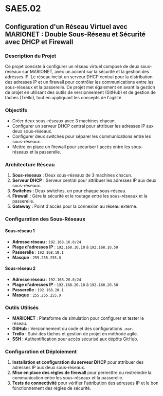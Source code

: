 # SAE5.02

## Configuration d'un Réseau Virtuel avec MARIONET : Double Sous-Réseau et Sécurité avec DHCP et Firewall

### Description du Projet

Ce projet consiste à configurer un réseau virtuel composé de deux sous-réseaux sur MARIONET, avec un accent sur la sécurité et la gestion des adresses IP. Le réseau inclut un serveur DHCP central pour la distribution des adresses IP et un firewall pour contrôler les communications entre les sous-réseaux et la passerelle. Ce projet met également en avant la gestion de projet en utilisant des outils de versionnement (GitHub) et de gestion de tâches (Trello), tout en appliquant les concepts de l'agilité.

### Objectifs

- Créer deux sous-réseaux avec 3 machines chacun.
- Configurer un serveur DHCP central pour attribuer les adresses IP aux deux sous-réseaux.
- Configurer deux switches pour séparer les communications entre les sous-réseaux.
- Mettre en place un firewall pour sécuriser l'accès entre les sous-réseaux et la passerelle.

### Architecture Réseau

1. **Sous-réseaux** : Deux sous-réseaux de 3 machines chacun.
2. **Serveur DHCP** : Serveur central pour attribuer les adresses IP aux deux sous-réseaux.
3. **Switches** : Deux switches, un pour chaque sous-réseau.
4. **Firewall** : Gère la sécurité et le routage entre les sous-réseaux et la passerelle.
5. **Gateway** : Point d'accès pour la connexion au réseau externe.

### Configuration des Sous-Réseaux

#### Sous-réseau 1
- **Adresse réseau** : `192.168.10.0/24`
- **Plage d'adresses IP** : `192.168.10.10` à `192.168.10.50`
- **Passerelle** : `192.168.10.1` 
- **Masque** : `255.255.255.0`

#### Sous-réseau 2
- **Adresse réseau** : `192.168.20.0/24`
- **Plage d'adresses IP** : `192.168.20.10` à `192.168.20.50`
- **Passerelle** : `192.168.20.1` 
- **Masque** : `255.255.255.0`

### Outils Utilisés

- **MARIONET** : Plateforme de simulation pour configurer et tester le réseau.
- **GitHub** : Versionnement du code et des configurations `.mar`.
- **Trello** : Suivi des tâches et gestion de projet en méthode agile.
- **SSH** : Authentification pour accès sécurisé aux dépôts GitHub.

### Configuration et Déploiement

1. **Installation et configuration du serveur DHCP** pour attribuer des adresses IP aux deux sous-réseaux.
2. **Mise en place des règles de firewall** pour permettre ou restreindre la communication entre les sous-réseaux et la passerelle.
3. **Tests de connectivité** pour vérifier l'attribution des adresses IP et le bon fonctionnement des règles de sécurité.